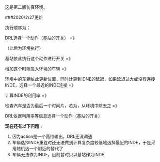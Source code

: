 这是第二版仿真环境。

###2020/2/27更新

执行顺序为：

DRL选择一个动作（基站的开关）  =》 

（此后为环境执行）

基站依此执行这个动作进行开关 =》 

增加这个时隙进入环境的车辆 =》

环境中的车辆依此更新位置，同时计算到IDNE的延迟，如果延迟过大或没有连接INDE，选择一个最近的INDE连接 =》

计算INDE的利用率 =》

检查汽车是否为最后一个时间片，若为，从环境中除去之 =》

DRL依据利用率等信息选择一个动作（基站的开关）

**现在还有以下问题**：

1. 因为action是一个高维输出，DRL还没调通
2. 车辆选择INDE重连时还无法做到计算复杂度较低地选择最近的INDE，于是采用随机选一个附近的替代了
3. 车辆无法作为INDE，目前暂时只以基站作为INDE